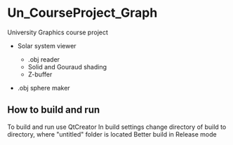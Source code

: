 # Un_CourseProject_Graph
University Graphics course project

- Solar system viewer
  - .obj reader
  - Solid and Gouraud shading
  - Z-buffer

- .obj sphere maker

## How to build and run
To build and run use QtCreator
In build settings change directory of build to directory, where "untitled" folder is located
Better build in Release mode

